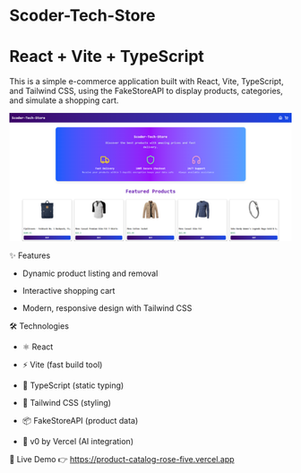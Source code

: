 # Scoder-Tech-Store

# React + Vite + TypeScript

This is a simple e-commerce application built with React, Vite, TypeScript, and Tailwind CSS, using the FakeStoreAPI to display products, categories, and simulate a shopping cart.

![alt text](image.png)

✨ Features

- Dynamic product listing and removal

- Interactive shopping cart

- Modern, responsive design with Tailwind CSS

🛠️ Technologies

- ⚛️ React

- ⚡ Vite (fast build tool)

- 📜 TypeScript (static typing)

- 🎨 Tailwind CSS (styling)

- 📦 FakeStoreAPI (product data)

- 🤖 v0 by Vercel (AI integration)

🔗 Live Demo
👉 https://product-catalog-rose-five.vercel.app
